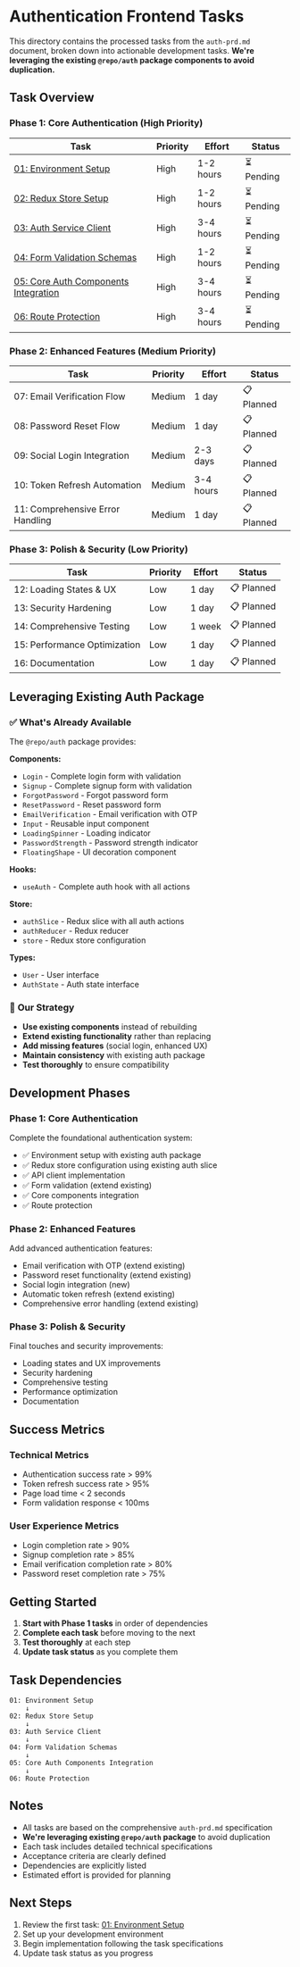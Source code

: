 # Authentication Frontend Tasks

This directory contains the processed tasks from the `auth-prd.md` document, broken down into actionable development tasks. **We're leveraging the existing `@repo/auth` package components to avoid duplication.**

## Task Overview

### Phase 1: Core Authentication (High Priority)

| Task | Priority | Effort | Status |
|------|----------|--------|--------|
| [01: Environment Setup](./01-setup-environment.md) | High | 1-2 hours | ⏳ Pending |
| [02: Redux Store Setup](./02-redux-store-setup.md) | High | 1-2 hours | ⏳ Pending |
| [03: Auth Service Client](./03-auth-service-client.md) | High | 3-4 hours | ⏳ Pending |
| [04: Form Validation Schemas](./04-form-validation-schemas.md) | High | 1-2 hours | ⏳ Pending |
| [05: Core Auth Components Integration](./05-core-auth-components.md) | High | 3-4 hours | ⏳ Pending |
| [06: Route Protection](./06-route-protection.md) | High | 3-4 hours | ⏳ Pending |

### Phase 2: Enhanced Features (Medium Priority)

| Task | Priority | Effort | Status |
|------|----------|--------|--------|
| 07: Email Verification Flow | Medium | 1 day | 📋 Planned |
| 08: Password Reset Flow | Medium | 1 day | 📋 Planned |
| 09: Social Login Integration | Medium | 2-3 days | 📋 Planned |
| 10: Token Refresh Automation | Medium | 3-4 hours | 📋 Planned |
| 11: Comprehensive Error Handling | Medium | 1 day | 📋 Planned |

### Phase 3: Polish & Security (Low Priority)

| Task | Priority | Effort | Status |
|------|----------|--------|--------|
| 12: Loading States & UX | Low | 1 day | 📋 Planned |
| 13: Security Hardening | Low | 1 day | 📋 Planned |
| 14: Comprehensive Testing | Low | 1 week | 📋 Planned |
| 15: Performance Optimization | Low | 1 day | 📋 Planned |
| 16: Documentation | Low | 1 day | 📋 Planned |

## Leveraging Existing Auth Package

### ✅ **What's Already Available**
The `@repo/auth` package provides:

**Components:**
- `Login` - Complete login form with validation
- `Signup` - Complete signup form with validation  
- `ForgotPassword` - Forgot password form
- `ResetPassword` - Reset password form
- `EmailVerification` - Email verification with OTP
- `Input` - Reusable input component
- `LoadingSpinner` - Loading indicator
- `PasswordStrength` - Password strength indicator
- `FloatingShape` - UI decoration component

**Hooks:**
- `useAuth` - Complete auth hook with all actions

**Store:**
- `authSlice` - Redux slice with all auth actions
- `authReducer` - Redux reducer
- `store` - Redux store configuration

**Types:**
- `User` - User interface
- `AuthState` - Auth state interface

### 🎯 **Our Strategy**
- **Use existing components** instead of rebuilding
- **Extend existing functionality** rather than replacing
- **Add missing features** (social login, enhanced UX)
- **Maintain consistency** with existing auth package
- **Test thoroughly** to ensure compatibility

## Development Phases

### Phase 1: Core Authentication
Complete the foundational authentication system:
- ✅ Environment setup with existing auth package
- ✅ Redux store configuration using existing auth slice
- ✅ API client implementation
- ✅ Form validation (extend existing)
- ✅ Core components integration
- ✅ Route protection

### Phase 2: Enhanced Features
Add advanced authentication features:
- Email verification with OTP (extend existing)
- Password reset functionality (extend existing)
- Social login integration (new)
- Automatic token refresh (extend existing)
- Comprehensive error handling (extend existing)

### Phase 3: Polish & Security
Final touches and security improvements:
- Loading states and UX improvements
- Security hardening
- Comprehensive testing
- Performance optimization
- Documentation

## Success Metrics

### Technical Metrics
- Authentication success rate > 99%
- Token refresh success rate > 95%
- Page load time < 2 seconds
- Form validation response < 100ms

### User Experience Metrics
- Login completion rate > 90%
- Signup completion rate > 85%
- Email verification completion rate > 80%
- Password reset completion rate > 75%

## Getting Started

1. **Start with Phase 1 tasks** in order of dependencies
2. **Complete each task** before moving to the next
3. **Test thoroughly** at each step
4. **Update task status** as you complete them

## Task Dependencies

```
01: Environment Setup
    ↓
02: Redux Store Setup
    ↓
03: Auth Service Client
    ↓
04: Form Validation Schemas
    ↓
05: Core Auth Components Integration
    ↓
06: Route Protection
```

## Notes

- All tasks are based on the comprehensive `auth-prd.md` specification
- **We're leveraging existing `@repo/auth` package** to avoid duplication
- Each task includes detailed technical specifications
- Acceptance criteria are clearly defined
- Dependencies are explicitly listed
- Estimated effort is provided for planning

## Next Steps

1. Review the first task: [01: Environment Setup](./01-setup-environment.md)
2. Set up your development environment
3. Begin implementation following the task specifications
4. Update task status as you progress 